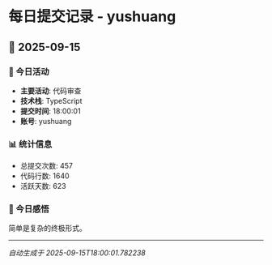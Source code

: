 # 每日提交记录 - yushuang

## 📅 2025-09-15

### 🎯 今日活动
- **主要活动**: 代码审查
- **技术栈**: TypeScript
- **提交时间**: 18:00:01
- **账号**: yushuang

### 📊 统计信息
- 总提交次数: 457
- 代码行数: 1640
- 活跃天数: 623

### 💭 今日感悟
简单是复杂的终极形式。

---
*自动生成于 2025-09-15T18:00:01.782238*
